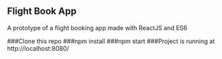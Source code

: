 ## Flight Book App
A prototype of a flight booking app made with ReactJS and ES6

###Clone this repo
###npm install
###npm start
###Project is running at http://localhost:8080/

